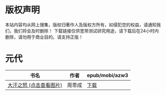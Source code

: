# 版权声明

本站内容均从网上搜集，版权归著作人及版权方所有，如侵犯您的权益，请通知我们，我们将会及时删除！ 下载链接仅供宽带测试研究用途，请下载后在24小时内删除，请勿用于商业目的。请支持正版！

# 元代

| 书名 | 作者 | epub/mobi/azw3 |
| --- | --- | --- |
| [大汗之怒 (点击查看图片)](https://www.dushupai.com/attachment/2024/06/10/13da1075c8564084.jpg) | 周思成 | [下载](https://url89.ctfile.com/f/31084289-1357004506-1bb50d?p=8866) |
